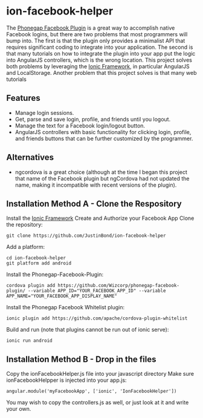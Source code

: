 # ion-facebook-helper

The [Phonegap Facebook Plugin](https://github.com/Wizcorp/phonegap-facebook-plugin) is a great way to accomplish native Facebook logins, but there are two problems that most programmers will bump into. The first is that the plugin only provides a minimalist API that requires significant coding to integrate into your application. The second is that many tutorials on how to integrate the plugin into your app put the logic into AngularJS controllers, which is the wrong location. This project solves both problems by leveraging the [Ionic Framework](http://ionicframework.com), in particular AngularJS and LocalStorage. Another problem that this project solves is that many web tutorials 

## Features

* Manage login sessions.
* Get, parse and save login, profile, and friends until you logout.
* Manage the text for a Facebook login/logout button.
* AngularJS controllers with basic functionality for clicking login, profile, and friends buttons that can be further customized by the programmer.

## Alternatives

* ngcordova is a great choice (although at the time I began this project that name of the Facebook plugin but ngCordova had not updated the name, making it incompatible with recent versions of the plugin).

## Installation Method A - Clone the Respository

Install the [Ionic Framework](http://ionicframework.com/getting-started/)
Create and Authorize your Facebook App
Clone the repository: 
```
git clone https://github.com/JustinBond/ion-facebook-helper
```
Add a platform:
```
cd ion-facebook-helper
git platform add android
```
Install the Phonegap-Facebook-Plugin: 
```
cordova plugin add https://github.com/Wizcorp/phonegap-facebook-plugin/ --variable APP_ID="YOUR_FACEBOOK_APP_ID" --variable APP_NAME="YOUR_FACEBOOK_APP_DISPLAY_NAME"
```
Install the Phonegap Facebook Whitelist plugin: 
```
ionic plugin add https://github.com/apache/cordova-plugin-whitelist
```
Build and run (note that plugins cannot be run out of ionic serve): 
```
ionic run android
```


## Installation Method B - Drop in the files

Copy the ionFacebookHelper.js file into your javascript directory 
Make sure ionFacebookHelpper is injected into your app.js: 
```
angular.module('myFacebookApp', ['ionic', 'IonFacebookHelper'])
```
You may wish to copy the controllers.js as well, or just look at it and write your own.

